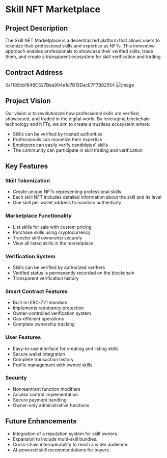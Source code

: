 # Skill NFT Marketplace

## Project Description
The Skill NFT Marketplace is a decentralized platform that allows users to tokenize their professional skills and expertise as NFTs. This innovative approach enables professionals to showcase their verified skills, trade them, and create a transparent ecosystem for skill verification and trading.

## Contract Address
0x1189cb1848C527Bea904e1d7B19DacE7F7B82554
![image](https://github.com/user-attachments/assets/d513f4e7-d5ca-4da1-82c8-7640f4fbfc83)


## Project Vision
Our vision is to revolutionize how professional skills are verified, showcased, and traded in the digital world. By leveraging blockchain technology and NFTs, we aim to create a trustless ecosystem where:
- Skills can be verified by trusted authorities
- Professionals can monetize their expertise
- Employers can easily verify candidates' skills
- The community can participate in skill trading and verification

## Key Features

### Skill Tokenization
- Create unique NFTs representing professional skills
- Each skill NFT includes detailed information about the skill and its level
- One skill per wallet address to maintain authenticity

### Marketplace Functionality
- List skills for sale with custom pricing
- Purchase skills using cryptocurrency
- Transfer skill ownership securely
- View all listed skills in the marketplace

### Verification System
- Skills can be verified by authorized verifiers
- Verified status is permanently recorded on the blockchain
- Transparent verification history

### Smart Contract Features
- Built on ERC-721 standard
- Implements reentrancy protection
- Owner-controlled verification system
- Gas-efficient operations
- Complete ownership tracking

### User Features
- Easy-to-use interface for creating and listing skills
- Secure wallet integration
- Complete transaction history
- Profile management with owned skills

### Security
- Nonreentrant function modifiers
- Access control implementation
- Secure payment handling
- Owner-only administrative functions

## Future Enhancements
- Integration of a reputation system for skill owners.
- Expansion to include multi-skill bundles.
- Cross-chain interoperability to reach a wider audience.
- AI-powered skill recommendations for buyers.
